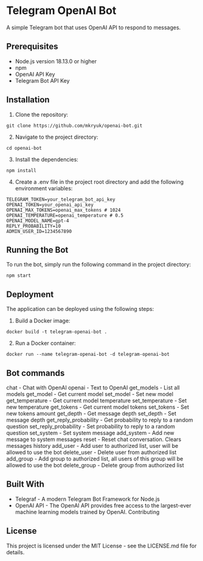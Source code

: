 # Telegram OpenAI Bot

A simple Telegram bot that uses OpenAI API to respond to messages.

## Prerequisites

- Node.js version 18.13.0 or higher
- npm
- OpenAI API Key
- Telegram Bot API Key

## Installation

1. Clone the repository:

```
git clone https://github.com/mkryuk/openai-bot.git
```

2. Navigate to the project directory:

```
cd openai-bot
```

3. Install the dependencies:

```
npm install
```

4. Create a .env file in the project root directory and add the following environment variables:

```
TELEGRAM_TOKEN=your_telegram_bot_api_key
OPENAI_TOKEN=your_openai_api_key
OPENAI_MAX_TOKENS=openai_max_tokens # 1024
OPENAI_TEMPERATURE=openai_temperature # 0.5
OPENAI_MODEL_NAME=gpt-4
REPLY_PROBABILITY=10
ADMIN_USER_ID=1234567890
```

## Running the Bot

To run the bot, simply run the following command in the project directory:

```
npm start
```

## Deployment

The application can be deployed using the following steps:

1. Build a Docker image:

```
docker build -t telegram-openai-bot .
```

2. Run a Docker container:

```
docker run --name telegram-openai-bot -d telegram-openai-bot
```

## Bot commands

chat - Chat with OpenAI
openai - Text to OpenAI
get_models - List all models
get_model - Get current model
set_model - Set new model
get_temperature - Get current model temperature
set_temperature - Set new temperature
get_tokens - Get current model tokens
set_tokens - Set new tokens amount
get_depth - Get message depth
set_depth - Set message depth
get_reply_probability - Get probability to reply to a random question
set_reply_probability - Set probability to reply to a random question
set_system - Set system message
add_system - Add new message to system messages
reset - Reset chat conversation. Clears messages history
add_user - Add user to authorized list, user will be allowed to use the bot
delete_user - Delete user from authorized list
add_group - Add group to authorized list, all users of this group will be allowed to use the bot
delete_group - Delete group from authorized list

## Built With

- Telegraf - A modern Telegram Bot Framework for Node.js
- OpenAI API - The OpenAI API provides free access to the largest-ever machine learning models trained by OpenAI.
  Contributing

## License

This project is licensed under the MIT License - see the LICENSE.md file for details.
